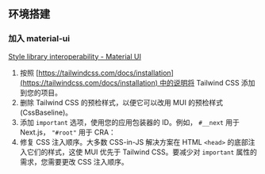 ## 环境搭建

### 加入 material-ui
[Style library interoperability - Material UI](https://mui.com/material-ui/guides/interoperability/#tailwind-css)
1.  按照 [https://tailwindcss.com/docs/installation](https://tailwindcss.com/docs/installation) 中的说明将 Tailwind CSS 添加到您的项目。
2.  删除 Tailwind CSS 的预检样式，以便它可以改用 MUI 的预检样式 (CssBaseline)。
3. 添加 `important` 选项，使用您的应用包装器的 ID。例如， `#__next` 用于 Next.js， `"#root"` 用于 CRA：
4. 修复 CSS 注入顺序。大多数 CSS-in-JS 解决方案在 HTML `<head>` 的底部注入它们的样式，这使 MUI 优先于 Tailwind CSS。要减少对 `important` 属性的需求，您需要更改 CSS 注入顺序。
